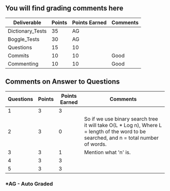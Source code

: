 ## You will find grading comments here 

| Deliverable        | Points | Points Earned | Comments
| ------------------ | ------ | ------------- | ------------------------
| Dictionary_Tests   |  35    |      AG       |
| Boggle_Tests       |  30    |      AG       |
| Questions          |  15    |      10       |
| Commits            |  10    |      10       | Good
| Commenting         |  10    |      10       | Good



## Comments on Answer to Questions

| Questions | Points | Points Earned | Comments
| --------- | ------ | ------------- | -----------------------
|     1     |   3    |      3        | 
|     2     |   3    |      0        | So if we use binary search tree it will take O(L * Log n), Where L = length of the word to be searched, and n = total number of words.
|     3     |   3    |      1        | Mention what 'n' is.
|     4     |   3    |      3        |
|     5     |   3    |      3        |



### *AG - Auto Graded



